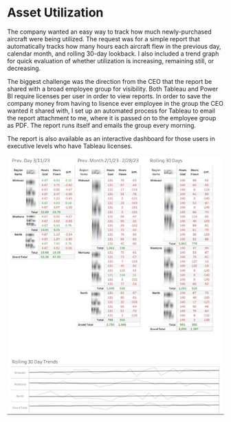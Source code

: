 # Asset Utilization

The company wanted an easy way to track how much newly-purchased aircraft were being utilized. The request was for a simple report that automatically tracks how many hours each aircraft flew in the previous day, calendar month, and rolling 30-day lookback. I also included a trend graph for quick evaluation of whether utilization is increasing, remaining still, or decreasing.

The biggest challenge was the direction from the CEO that the report be shared with a broad employee group for visibility. Both Tableau and Power BI require licenses per user in order to view reports. In order to save the company money from having to lisence ever employee in the group the CEO wanted it shared with, I set up an automated process for Tableau to email the report attachment to me, where it is passed on to the employee group as PDF. The report runs itself and emails the group every morning.

The report is also available as an interactive dashboard for those users in executive levels who have Tableau licenses.


![](https://github.com/sfisher2277/Asset-Utilization/blob/main/images/Fulfillment.JPG)
